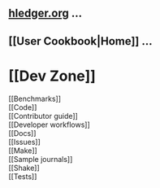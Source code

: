 ## [hledger.org](http://hledger.org) ...

## [[User Cookbook|Home]] ...

# [[Dev Zone]]

[[Benchmarks]]  
[[Code]]  
[[Contributor guide]]  
[[Developer workflows]]  
[[Docs]]  
[[Issues]]  
[[Make]]  
[[Sample journals]]  
[[Shake]]  
[[Tests]]  
